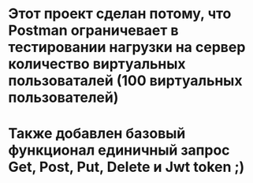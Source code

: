 # Этот проект сделан потому, что Postman ограничевает в тестировании нагрузки на сервер количество виртуальных пользоваталей (100 виртуальных пользователей)
# Также добавлен базовый функционал единичный запрос Get, Post, Put, Delete и Jwt token ;)
